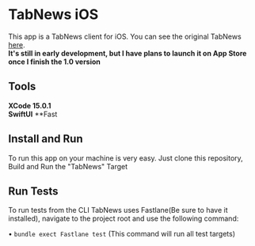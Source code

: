 # TabNews iOS
This app is a TabNews client for iOS. You can see the original TabNews [here](https://github.com/filipedeschamps/tabnews.com.br).
\
**It's still in early development, but I have plans to launch it on App Store once I finish the 1.0 version**

## Tools
**XCode 15.0.1**\
**SwiftUI**
**Fast

## Install and Run
To run this app on your machine is very easy. Just clone this repository, Build and Run the "TabNews" Target

## Run Tests
To run tests from the CLI TabNews uses Fastlane(Be sure to have it installed), navigate to the project root and use the following command:

• `bundle exect Fastlane test` (This command will run all test targets)


